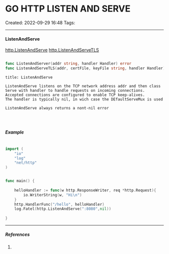 # GO HTTP LISTEN AND SERVE
Created: 2022-09-29 16:48
Tags: 
____


#### ListenAndServe

[http.ListenAndServe](https://pkg.go.dev/net/http#ListenAndServe)
[http.ListenAndServeTLS](https://godoc.org/net/http#ListenAndServeTLS)

```  go

func ListenAndServer(addr string, handler Handler) error
func ListenAndServeTLS(addr, certFile, keyFile string, handler Handler) error

```

```ad-note
title: ListenAndServe

ListenAndServe listens on the TCP network address addr and then class Serve with handler to handle requests on incoming connections.
Accepted connections are configured to enable TCP keep-alives.
The handler is typically nil, in wich case the DEfaultServeMux is used

ListenAndServe always returns a nont-nil error




```
##### Example
``` go 

import (
	"io"
	"log"
	"net/http"
)


func main() {
	
	helloHandler := func(w http.ResponseWriter, req *http.Request){
		io.WriterString(w, "Hi\n")
	}
	http.HandlerFunc("/hello", helloHandler)
	log.Fatel(http.ListenAndServe(":8080",nil))
	
}

```



_____
##### References
1.

